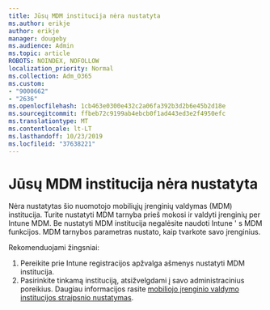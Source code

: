 ```yaml
---
title: Jūsų MDM institucija nėra nustatyta
ms.author: erikje
author: erikje
manager: dougeby
ms.audience: Admin
ms.topic: article
ROBOTS: NOINDEX, NOFOLLOW
localization_priority: Normal
ms.collection: Adm_O365
ms.custom:
- "9000662"
- "2636"
ms.openlocfilehash: 1cb463e0300e432c2a06fa392b3d2b6e45b2d18e
ms.sourcegitcommit: ffbeb72c9199ab4ebcb0f1ad443ed3e2f4950efc
ms.translationtype: MT
ms.contentlocale: lt-LT
ms.lasthandoff: 10/23/2019
ms.locfileid: "37638221"
---
```

# <a name="your-mdm-authority-is-not-set"></a>Jūsų MDM institucija nėra nustatyta

Nėra nustatytas šio nuomotojo mobiliųjų įrenginių valdymas (MDM) institucija. Turite nustatyti MDM tarnyba prieš mokosi ir valdyti įrenginių per Intune MDM. Be nustatyti MDM institucija negalėsite naudoti Intune ' s MDM funkcijos. MDM tarnybos parametras nustato, kaip tvarkote savo įrenginius.

Rekomenduojami žingsniai:
1. Pereikite prie Intune registracijos apžvalga ašmenys nustatyti MDM institucija.
2. Pasirinkite tinkamą instituciją, atsižvelgdami į savo administracinius poreikius. Daugiau informacijos rasite [mobiliojo įrenginio valdymo institucijos straipsnio nustatymas](https://docs.microsoft.com/intune/mdm-authority-set).